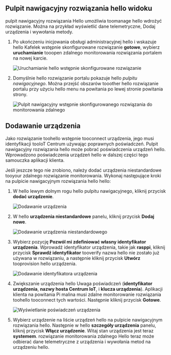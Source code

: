 ## <a name="view-hello-solution-dashboard"></a>Pulpit nawigacyjny rozwiązania hello widoku

pulpit nawigacyjny rozwiązania Hello umożliwia toomanage hello wdrożyć rozwiązanie. Można na przykład wyświetlić dane telemetryczne, Dodaj urządzenia i wywołania metody.

1. Po ukończeniu inicjowania obsługi administracyjnej hello i wskazuje hello Kafelek wstępnie skonfigurowane rozwiązanie **gotowe**, wybierz **uruchamianie** tooopen zdalnego monitorowania rozwiązania portalem na nowej karcie.

    ![Uruchamianie hello wstępnie skonfigurowane rozwiązanie][img-launch-solution]

1. Domyślnie hello rozwiązanie portalu pokazuje hello *pulpitu nawigacyjnego*. Można przejść obszarów tooother hello rozwiązanie portalu przy użyciu hello menu na powitania po lewej stronie powitania strony.

    ![Pulpit nawigacyjny wstępnie skonfigurowanego rozwiązania do monitorowania zdalnego][img-menu]

## <a name="add-a-device"></a>Dodawanie urządzenia

Jako rozwiązanie toohello wstępnie tooconnect urządzenia, jego musi identyfikacji tooIoT Centrum używając poprawnych poświadczeń. Pulpit nawigacyjny rozwiązania hello może pobrać poświadczenia urządzeń hello. Wprowadzono poświadczenia urządzeń hello w dalszej części tego samouczka aplikacji klienta.

Jeśli jeszcze tego nie zrobiono, należy dodać urządzenia niestandardowe tooyour zdalnego rozwiązanie monitorowania. Wykonaj następujące kroki na pulpicie nawigacyjnym rozwiązania hello hello:

1. W hello lewym dolnym rogu hello pulpitu nawigacyjnego, kliknij przycisk **dodać urządzenie**.

   ![Dodawanie urządzenia][1]

1. W hello **urządzenia niestandardowe** panelu, kliknij przycisk **Dodaj nowe**.

   ![Dodawanie urządzenia niestandardowego][2]

1. Wybierz pozycję **Pozwól mi zdefiniować własny identyfikator urządzenia**. Wprowadź identyfikator urządzenia, takie jak **rasppi**, kliknij przycisk **Sprawdź identyfikator** tooverify nazwa hello nie zostało już używana w rozwiązaniu, a następnie kliknij przycisk **Utwórz** tooprovision hello urządzenia.

   ![Dodawanie identyfikatora urządzenia][3]

1. Zwiększanie urządzenia hello Uwaga poświadczeń (**identyfikator urządzenia**, **nazwy hosta Centrum IoT**, i **klucza urządzenia**). Aplikacji klienta na powitania Pi malina musi zdalne monitorowanie rozwiązania toohello tooconnect tych wartości. Następnie kliknij przycisk **Gotowe**.

    ![Wyświetlanie poświadczeń urządzenia][4]

1. Wybierz urządzenie na liście urządzeń hello na pulpicie nawigacyjnym rozwiązania hello. Następnie w hello **szczegóły urządzenia** panelu, kliknij przycisk **Włącz urządzenie**. Witaj stan urządzenia jest teraz **systemem**. rozwiązanie monitorowania zdalnego Hello teraz może odbierać dane telemetryczne z urządzenia i wywołania metod na urządzeniu hello.

[img-launch-solution]: media/iot-suite-raspberry-pi-kit-view-solution/launch.png
[img-menu]: media/iot-suite-raspberry-pi-kit-view-solution/menu.png
[1]: media/iot-suite-raspberry-pi-kit-view-solution/suite0.png
[2]: media/iot-suite-raspberry-pi-kit-view-solution/suite1.png
[3]: media/iot-suite-raspberry-pi-kit-view-solution/suite2.png
[4]: media/iot-suite-raspberry-pi-kit-view-solution/suite3.png